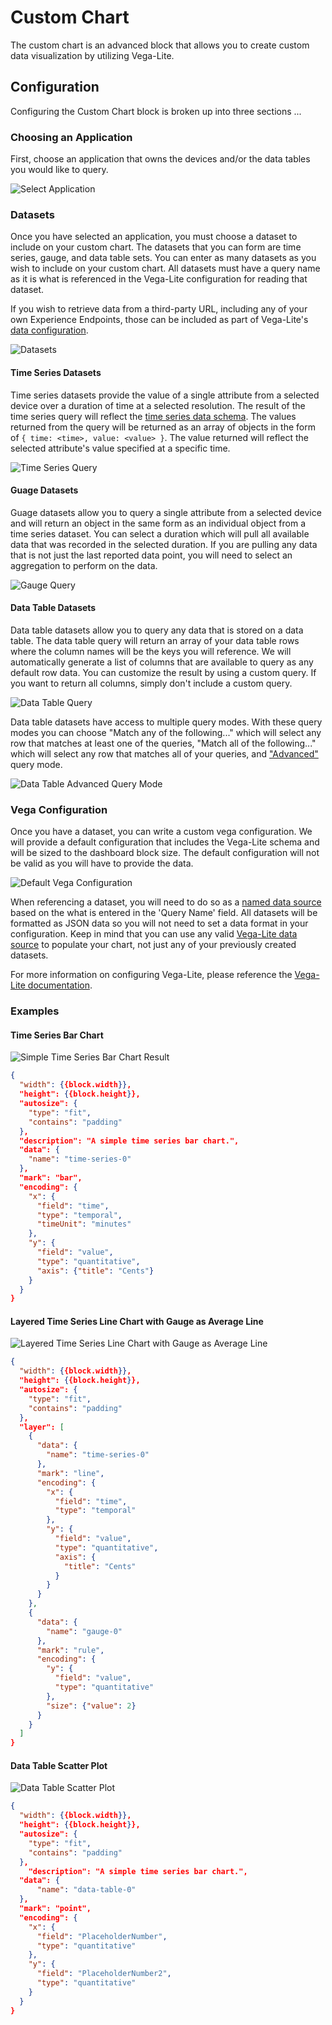 # Custom Chart

The custom chart is an advanced block that allows you to create custom data visualization by utilizing Vega-Lite.

## Configuration

Configuring the Custom Chart block is broken up into three sections ...

### Choosing an Application

First, choose an application that owns the devices and/or the data tables you would like to query.

![Select Application](/images/workflows/custom-chart-select-application.png "Select Application")

### Datasets

Once you have selected an application, you must choose a dataset to include on your custom chart. The datasets that you can form are time series, gauge, and data table sets. You can enter as many datasets as you wish to include on your custom chart. All datasets must have a query name as it is what is referenced in the Vega-Lite configuration for reading that dataset.

If you wish to retrieve data from a third-party URL, including any of your own Experience Endpoints, those can be included as part of Vega-Lite's [data configuration](https://vega.github.io/vega-lite/docs/data.html#url).

![Datasets](/images/workflows/custom-chart-datasets.png "Datasets")

#### Time Series Datasets

Time series datasets provide the value of a single attribute from a selected device over a duration of time at a selected resolution. The result of the time series query will reflect the [time series data schema](../rest-api/schemas/#time-series-data). The values returned from the query will be returned as an array of objects in the form of `{ time: <time>, value: <value> }`. The value returned will reflect the selected attribute's value specified at a specific time.

![Time Series Query](/images/workflows/custom-chart-time-series-query.png "Time Series Query")

#### Guage Datasets

Guage datasets allow you to query a single attribute from a selected device and will return an object in the same form as an individual object from a time series dataset. You can select a duration which will pull all available data that was recorded in the selected duration. If you are pulling any data that is not just the last reported data point, you will need to select an aggregation to perform on the data.

![Gauge Query](/images/workflows/custom-chart-gauge-query.png "Gauge Query")

#### Data Table Datasets

Data table datasets allow you to query any data that is stored on a data table. The data table query will return an array of your data table rows where the column names will be the keys you will reference. We will automatically generate a list of columns that are available to query as any default row data. You can customize the result by using a custom query. If you want to return all columns, simply don't include a custom query.

![Data Table Query](/images/workflows/custom-chart-data-table-query.png "Data Table Query")

Data table datasets have access to multiple query modes. With these query modes you can choose "Match any of the following..." which will select any row that matches at least one of the queries, "Match all of the following..." which will select any row that matches all of your queries, and ["Advanced"](../data-tables/overview/#advanced-queries) query mode.

![Data Table Advanced Query Mode](/images/workflows/custom-chart-data-table-advanced-query.png 'Data Table Advanced Query Mode')

### Vega Configuration

Once you have a dataset, you can write a custom vega configuration. We will provide a default configuration that includes the Vega-Lite schema and will be sized to the dashboard block size. The default configuration will not be valid as you will have to provide the data.

![Default Vega Configuration](/images/workflows/custom-chart-default-vega-configuration.png "Default Vega Configuration")

When referencing a dataset, you will need to do so as a [named data source](https://vega.github.io/vega-lite/docs/data.html#named) based on the what is entered in the 'Query Name' field. All datasets will be formatted as JSON data so you will not need to set a data format in your configuration. Keep in mind that you can use any valid [Vega-Lite data source](https://vega.github.io/vega-lite/docs/data.html#types-of-data-sources) to populate your chart, not just any of your previously created datasets.

For more information on configuring Vega-Lite, please reference the [Vega-Lite documentation](https://vega.github.io/vega-lite/docs/).

### Examples

#### Time Series Bar Chart

![Simple Time Series Bar Chart Result](/images/workflows/custom-chart-time-series-simple-bar-chart-result.png "Simple Time Series Bar Chart Result")

```json
{
  "width": {{block.width}},
  "height": {{block.height}},
  "autosize": {
    "type": "fit",
    "contains": "padding"
  },
  "description": "A simple time series bar chart.",
  "data": {
    "name": "time-series-0"
  },
  "mark": "bar",
  "encoding": {
    "x": {
      "field": "time",
      "type": "temporal",
      "timeUnit": "minutes"
    },
    "y": {
      "field": "value",
      "type": "quantitative",
      "axis": {"title": "Cents"}
    }
  }
}
```

#### Layered Time Series Line Chart with Gauge as Average Line

![Layered Time Series Line Chart with Gauge as Average Line](../images/workflows/custom-chart-layered-time-series-gauge-chart-result.png "Layered Time Series Line Chart with Gauge as Average Line")

```json
{
  "width": {{block.width}},
  "height": {{block.height}},
  "autosize": {
    "type": "fit",
    "contains": "padding"
  },
  "layer": [
    {
      "data": {
        "name": "time-series-0"
      },
      "mark": "line",
      "encoding": {
        "x": {
          "field": "time",
          "type": "temporal"
        },
        "y": {
          "field": "value",
          "type": "quantitative",
          "axis": {
            "title": "Cents"
          }
        }
      }
    },
    {
      "data": {
        "name": "gauge-0"
      },
      "mark": "rule",
      "encoding": {
        "y": {
          "field": "value",
          "type": "quantitative"
        },
        "size": {"value": 2}
      }
    }
  ]
}
```

#### Data Table Scatter Plot

![Data Table Scatter Plot](../images/workflows/custom-chart-data-table-scatter-plot.png "Data Table Scatter Plot")

```json
{
  "width": {{block.width}},
  "height": {{block.height}},
  "autosize": {
    "type": "fit",
    "contains": "padding"
  },
    "description": "A simple time series bar chart.",
  "data": {
      "name": "data-table-0"
  },
  "mark": "point",
  "encoding": {
    "x": {
      "field": "PlaceholderNumber",
      "type": "quantitative"
    },
    "y": {
      "field": "PlaceholderNumber2",
      "type": "quantitative"
    }
  }
}
```